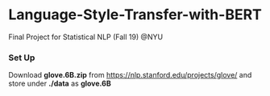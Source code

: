 # Language-Style-Transfer-with-BERT
Final Project for Statistical NLP (Fall 19) @NYU 


### Set Up
Download **glove.6B.zip** from https://nlp.stanford.edu/projects/glove/ and store under **./data** as **glove.6B**